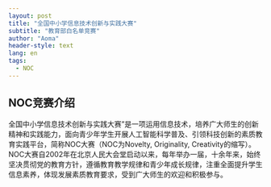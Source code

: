 ```yaml
---
layout: post
title: "全国中小学信息技术创新与实践大赛"
subtitle: "教育部白名单竞赛"
author: "Aoma"
header-style: text
lang: en
tags:
  - NOC
---
```


NOC竞赛介绍
--

全国中小学信息技术创新与实践大赛”是一项运用信息技术，培养广大师生的创新精神和实践能力，面向青少年学生开展人工智能科学普及、引领科技创新的素质教育实践平台，简称NOC大赛（NOC为Novelty, Originality, Creativity的缩写）。
NOC大赛自2002年在北京人民大会堂启动以来，每年举办一届，十余年来，始终坚决贯彻党的教育方针，遵循教育教学规律和青少年成长规律，注重全面提升学生信息素养，体现发展素质教育要求，受到广大师生的欢迎和积极参与。















